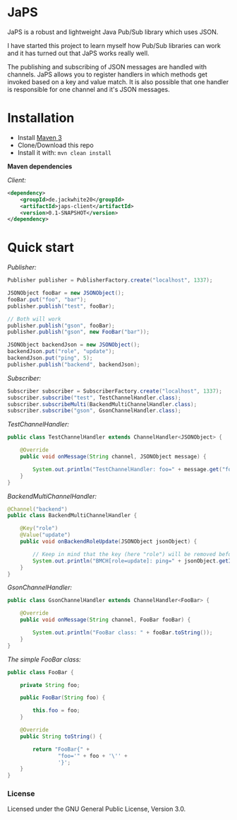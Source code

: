# JaPS
JaPS is a robust and lightweight Java Pub/Sub library which uses JSON.

I have started this project to learn myself how Pub/Sub libraries can work and it has turned out that JaPS works really well.

The publishing and subscribing of JSON messages are handled with channels. 
JaPS allows you to register handlers in which methods get invoked based on a key and value match. 
It is also possible that one handler is responsible for one channel and it's JSON messages.

# Installation

- Install [Maven 3](http://maven.apache.org/download.cgi)
- Clone/Download this repo
- Install it with: ```mvn clean install```

**Maven dependencies**

_Client:_
```xml
<dependency>
    <groupId>de.jackwhite20</groupId>
    <artifactId>japs-client</artifactId>
    <version>0.1-SNAPSHOT</version>
</dependency>
```

# Quick start

_Publisher:_
```java
Publisher publisher = PublisherFactory.create("localhost", 1337);

JSONObject fooBar = new JSONObject();
fooBar.put("foo", "bar");
publisher.publish("test", fooBar);

// Both will work
publisher.publish("gson", fooBar);
publisher.publish("gson", new FooBar("bar"));

JSONObject backendJson = new JSONObject();
backendJson.put("role", "update");
backendJson.put("ping", 5);
publisher.publish("backend", backendJson);

```

_Subscriber:_
```java
Subscriber subscriber = SubscriberFactory.create("localhost", 1337);
subscriber.subscribe("test", TestChannelHandler.class);
subscriber.subscribeMulti(BackendMultiChannelHandler.class);
subscriber.subscribe("gson", GsonChannelHandler.class);
```

_TestChannelHandler:_
```java
public class TestChannelHandler extends ChannelHandler<JSONObject> {

    @Override
    public void onMessage(String channel, JSONObject message) {

        System.out.println("TestChannelHandler: foo=" + message.get("foo"));
    }
}
```

_BackendMultiChannelHandler:_
```java
@Channel("backend")
public class BackendMultiChannelHandler {

    @Key("role")
    @Value("update")
    public void onBackendRoleUpdate(JSONObject jsonObject) {

		// Keep in mind that the key (here "role") will be removed before invocation
        System.out.println("BMCH[role=update]: ping=" + jsonObject.getInt("ping"));
    }
}
```

_GsonChannelHandler:_
```java
public class GsonChannelHandler extends ChannelHandler<FooBar> {

    @Override
    public void onMessage(String channel, FooBar fooBar) {

        System.out.println("FooBar class: " + fooBar.toString());
    }
}
```

_The simple FooBar class:_
```java
public class FooBar {

	private String foo;

    public FooBar(String foo) {

        this.foo = foo;
    }

    @Override
    public String toString() {

        return "FooBar{" +
                "foo='" + foo + '\'' +
                '}';
    }
}
```

### License

Licensed under the GNU General Public License, Version 3.0.
